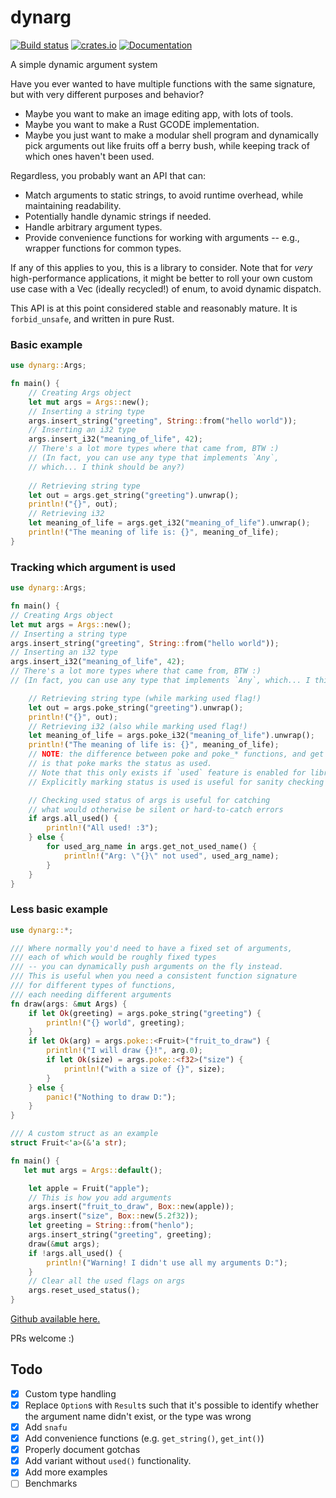 # dynarg


[![Build status](https://github.com/alxpettit/dynarg/workflows/CI/badge.svg)](https://github.com/alxpettit/dynarg/actions?query=workflow%3ACI)
[![crates.io](https://img.shields.io/crates/v/dynarg.svg)](https://crates.io/crates/dynarg)
[![Documentation](https://docs.rs/dynarg/badge.svg)](https://docs.rs/dynarg)

A simple dynamic argument system

Have you ever wanted to have multiple functions with the same signature,
but with very different purposes and behavior?

- Maybe you want to make an image editing app, with lots of tools.
- Maybe you want to make a Rust GCODE implementation.
- Maybe you just want to make a modular shell program and dynamically pick arguments out like fruits off a berry bush, 
while keeping track of which ones haven't been used.

Regardless, you probably want an API that can:

- Match arguments to static strings, to avoid runtime overhead,
while maintaining readability.
- Potentially handle dynamic strings if needed.
- Handle arbitrary argument types.
- Provide convenience functions for working with arguments 
-- e.g., wrapper functions for common types.

If any of this applies to you, this is a library to consider.
Note that for _very_ high-performance applications, 
it might be better to roll your own custom use case with a Vec (ideally recycled!) of enum, to avoid dynamic dispatch.

This API is at this point considered stable and reasonably mature. It is `forbid_unsafe`, and written in pure Rust.
### Basic example
```rust
use dynarg::Args;

fn main() {
    // Creating Args object
    let mut args = Args::new();
    // Inserting a string type
    args.insert_string("greeting", String::from("hello world"));
    // Inserting an i32 type
    args.insert_i32("meaning_of_life", 42);
    // There's a lot more types where that came from, BTW :)
    // (In fact, you can use any type that implements `Any`,
    // which... I think should be any?)
    
    // Retrieving string type
    let out = args.get_string("greeting").unwrap();
    println!("{}", out);
    // Retrieving i32
    let meaning_of_life = args.get_i32("meaning_of_life").unwrap();
    println!("The meaning of life is: {}", meaning_of_life);
}
```

### Tracking which argument is used


```rust
use dynarg::Args;

fn main() {
// Creating Args object
let mut args = Args::new();
// Inserting a string type
args.insert_string("greeting", String::from("hello world"));
// Inserting an i32 type
args.insert_i32("meaning_of_life", 42);
// There's a lot more types where that came from, BTW :)
// (In fact, you can use any type that implements `Any`, which... I think should be any?)

    // Retrieving string type (while marking used flag!)
    let out = args.poke_string("greeting").unwrap();
    println!("{}", out);
    // Retrieving i32 (also while marking used flag!)
    let meaning_of_life = args.poke_i32("meaning_of_life").unwrap();
    println!("The meaning of life is: {}", meaning_of_life);
    // NOTE: the difference between poke and poke_* functions, and get and get_,
    // is that poke marks the status as used.
    // Note that this only exists if `used` feature is enabled for library.
    // Explicitly marking status is used is useful for sanity checking -- e.g.

    // Checking used status of args is useful for catching
    // what would otherwise be silent or hard-to-catch errors
    if args.all_used() {
        println!("All used! :3");
    } else {
        for used_arg_name in args.get_not_used_name() {
            println!("Arg: \"{}\" not used", used_arg_name);
        }
    }
}
```

### Less basic example

```rust
use dynarg::*;

/// Where normally you'd need to have a fixed set of arguments,
/// each of which would be roughly fixed types
/// -- you can dynamically push arguments on the fly instead.
/// This is useful when you need a consistent function signature
/// for different types of functions,
/// each needing different arguments
fn draw(args: &mut Args) {
    if let Ok(greeting) = args.poke_string("greeting") {
        println!("{} world", greeting);
    }
    if let Ok(arg) = args.poke::<Fruit>("fruit_to_draw") {
        println!("I will draw {}!", arg.0);
        if let Ok(size) = args.poke::<f32>("size") {
            println!("with a size of {}", size);
        }
    } else {
        panic!("Nothing to draw D:");
    }
}

/// A custom struct as an example
struct Fruit<'a>(&'a str);

fn main() {
   let mut args = Args::default();

    let apple = Fruit("apple");
    // This is how you add arguments
    args.insert("fruit_to_draw", Box::new(apple));
    args.insert("size", Box::new(5.2f32));
    let greeting = String::from("henlo");
    args.insert_string("greeting", greeting);
    draw(&mut args);
    if !args.all_used() {
        println!("Warning! I didn't use all my arguments D:");
    }
    // Clear all the used flags on args
    args.reset_used_status();
}
```

[Github available here.](https://github.com/alxpettit/dynarg)

PRs welcome :)

## Todo

- [x] Custom type handling
- [x] Replace `Option`s with `Result`s such that it's possible to identify whether the argument name didn't exist, or the type was wrong
- [x] Add `snafu`
- [x] Add convenience functions (e.g. `get_string()`, `get_int()`)
- [x] Properly document gotchas
- [x] Add variant without `used()` functionality.
- [x] Add more examples
- [ ] Benchmarks